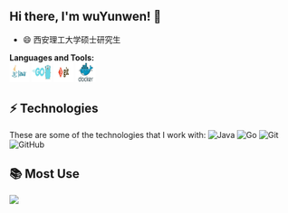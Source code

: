 <div>
  <img src="https://github-readme-stats.vercel.app/api?username=Ostrich5yw&show_icons=true" alt="" align="right" style="margin-bottom: 20px;" />
</div>


## Hi there, I'm wuYunwen! 👋

- 😄 西安理工大学硕士研究生


**Languages and Tools:**  
<code><img height="35" width="35" src="https://github.com/Ostrich5yw/Ostrich5yw/blob/main/icon/java2.jpg"></code>
<code><img height="35" width="35" src="https://github.com/Ostrich5yw/Ostrich5yw/blob/main/icon/go.jpg"></code>
<code><img height="35" width="35" src="https://github.com/Ostrich5yw/Ostrich5yw/blob/main/icon/git.jpg"></code>
<code><img height="35" width="35" src="https://github.com/Ostrich5yw/Ostrich5yw/blob/main/icon/docker.jpg"></code>




## ⚡ Technologies

These are some of the technologies that I work with:
![Java](https://img.shields.io/badge/-Java-black?style=flat-square&logo=java)
![Go](https://img.shields.io/badge/-Go-black?style=flat-square&logo=go)
![Git](https://img.shields.io/badge/-Git-black?style=flat-square&logo=git)
![GitHub](https://img.shields.io/badge/-GitHub-181717?style=flat-square&logo=github)


## 📚 Most Use

<div>
  <img src="https://github-readme-stats.vercel.app/api/top-langs/?username=Ostrich5yw&layout=compact"   style="margin-bottom: 20px;" />
</div>
